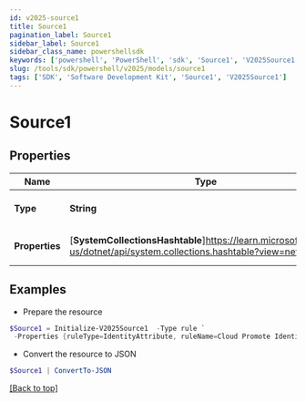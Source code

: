 ```yaml
---
id: v2025-source1
title: Source1
pagination_label: Source1
sidebar_label: Source1
sidebar_class_name: powershellsdk
keywords: ['powershell', 'PowerShell', 'sdk', 'Source1', 'V2025Source1'] 
slug: /tools/sdk/powershell/v2025/models/source1
tags: ['SDK', 'Software Development Kit', 'Source1', 'V2025Source1']
---
```



# Source1

## Properties

Name | Type | Description | Notes
------------ | ------------- | ------------- | -------------
**Type** | **String** | Attribute mapping type. | [optional] 
**Properties** | [**SystemCollectionsHashtable**]https://learn.microsoft.com/en-us/dotnet/api/system.collections.hashtable?view=net-9.0 | Attribute mapping properties. | [optional] 

## Examples

- Prepare the resource
```powershell
$Source1 = Initialize-V2025Source1  -Type rule `
 -Properties {ruleType=IdentityAttribute, ruleName=Cloud Promote Identity Attribute}
```

- Convert the resource to JSON
```powershell
$Source1 | ConvertTo-JSON
```


[[Back to top]](#) 

